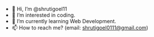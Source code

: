 - 👋 Hi, I’m @shrutigoel11
- 👀 I’m interested in coding.
- 🌱 I’m currently learning Web Development.
- 📫 How to reach me? (email: shrutigoel0111@gmail.com)

